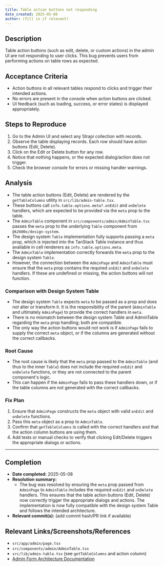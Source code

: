 ```yaml
---
title: Table action buttons not responding
date_created: 2025-05-08
author: (fill in if relevant)
---
```


## Description

Table action buttons (such as edit, delete, or custom actions) in the admin UI are not responding to user clicks. This bug prevents users from performing actions on table rows as expected.

## Acceptance Criteria
- Action buttons in all relevant tables respond to clicks and trigger their intended actions.
- No errors are present in the console when action buttons are clicked.
- UI feedback (such as loading, success, or error states) is displayed appropriately.

## Steps to Reproduce
1. Go to the Admin UI and select any Strapi collection with records.
2. Observe the table displaying records. Each row should have action buttons (Edit, Delete).
3. Click on the Edit or Delete button for any row.
4. Notice that nothing happens, or the expected dialog/action does not trigger.
5. Check the browser console for errors or missing handler warnings.

## Analysis
- The table action buttons (Edit, Delete) are rendered by the `getTableColumns` utility in `src/lib/admin-table.tsx`.
- These buttons call `info.table.options.meta?.onEdit` and `onDelete` handlers, which are expected to be provided via the `meta` prop to the table.
- The `AdminTable` component in `src/components/admin/AdminTable.tsx` passes the `meta` prop to the underlying `Table` component from `@k2600x/design-system`.
- The design system `Table` implementation fully supports passing a `meta` prop, which is injected into the TanStack Table instance and thus available in cell renderers as `info.table.options.meta`.
- The `AdminTable` implementation correctly forwards the `meta` prop to the design system `Table`.
- However, the connection between the `AdminPage` and `AdminTable` must ensure that the `meta` prop contains the required `onEdit` and `onDelete` handlers. If these are undefined or missing, the action buttons will not function.

### Comparison with Design System Table
- The design system `Table` expects `meta` to be passed as a prop and does not alter or transform it. It is the responsibility of the parent (`AdminTable` and ultimately `AdminPage`) to provide the correct handlers in `meta`.
- There is no mismatch between the design system Table and AdminTable regarding the `meta` prop handling; both are compatible.
- The only way the action buttons would not work is if `AdminPage` fails to supply the correct `meta` object, or if the columns are generated without the correct callbacks.

### Root Cause
- The root cause is likely that the `meta` prop passed to the `AdminTable` (and thus to the inner `Table`) does not include the required `onEdit` and `onDelete` functions, or they are not connected to the parent component's logic.
- This can happen if the `AdminPage` fails to pass these handlers down, or if the table columns are not generated with the correct callbacks.

### Fix Plan
1. Ensure that `AdminPage` constructs the `meta` object with valid `onEdit` and `onDelete` functions.
2. Pass this `meta` object as a prop to `AdminTable`.
3. Confirm that `getTableColumns` is called with the correct handlers and that the action column buttons are using them.
4. Add tests or manual checks to verify that clicking Edit/Delete triggers the appropriate dialogs or actions.

---

## Completion
- **Date completed:** 2025-05-08
- **Resolution summary:**
    - The bug was resolved by ensuring the `meta` prop passed from `AdminPage` to `AdminTable` includes the required `onEdit` and `onDelete` handlers. This ensures that the table action buttons (Edit, Delete) now correctly trigger the appropriate dialogs and actions. The implementation is now fully compatible with the design system Table and follows the intended architecture.
- **Relevant commit(s):** (add commit hash/PR link if available)

## Relevant Links/Screenshots/References
- `src/app/admin/page.tsx`
- `src/components/admin/AdminTable.tsx`
- `src/lib/admin-table.tsx` (see `getTableColumns` and action column)
- [Admin Form Architecture Documentation](../../admin-form-architecture.md)
